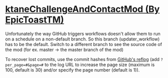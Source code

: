 # [ktaneChallengeAndContactMod (By EpicToastTM)](https://github.com/EpicToastTM/ktaneChallengeAndContactMod)

Unfortunately the way GitHub triggers workflows doesn't allow them to run on a schedule on a non-default branch. So this branch (updater_workflow) has to be the default. Switch to a different branch to see the source code of the mod (for ex. master -> the master branch of the mod)

To recover lost commits, use the commit hashes from [GitHub's reflog](https://api.github.com/repos/KtaneModules/ktaneChallengeAndContactMod-EpicToastTM/events) (add `?per_page=#&page=#` to the log URL to increase the page size (maximum is 100, default is 30) and/or specify the page number (default is 1)).
